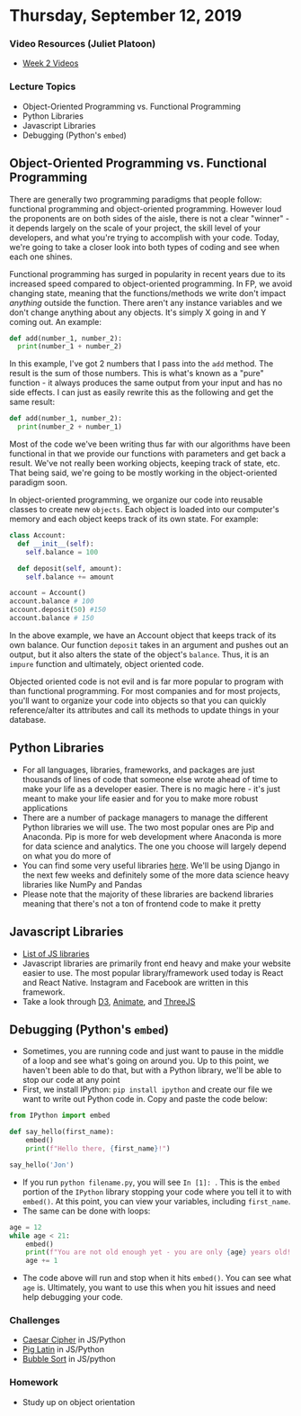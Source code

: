 Thursday, September 12, 2019
======================
### Video Resources (Juliet Platoon)
- [Week 2 Videos](https://www.youtube.com/playlist?list=PLu0CiQ7bzwEQT_GDPFAx7E7awUWCv5zMu)

### Lecture Topics
* Object-Oriented Programming vs. Functional Programming
* Python Libraries 
* Javascript Libraries
* Debugging (Python's `embed`)

## Object-Oriented Programming vs. Functional Programming
There are generally two programming paradigms that people follow: functional programming and object-oriented programming. However loud the proponents are on both sides of the aisle, there is not a clear "winner" - it depends largely on the scale of your project, the skill level of your developers, and what you're trying to accomplish with your code. Today, we're going to take a closer look into both types of coding and see when each one shines.

Functional programming has surged in popularity in recent years due to its increased speed compared to object-oriented programming. In FP, we avoid changing state, meaning that the functions/methods we write don't impact _anything_ outside the function. There aren't any instance variables and we don't change anything about any objects. It's simply X going in and Y coming out. An example:

```python
def add(number_1, number_2):
  print(number_1 + number_2)
```

In this example, I've got 2 numbers that I pass into the `add` method. The result is the sum of those numbers. This is what's known as a "pure" function - it always produces the same output from your input and has no side effects. I can just as easily rewrite this as the following and get the same result:

```python
def add(number_1, number_2):
  print(number_2 + number_1)
```

Most of the code we've been writing thus far with our algorithms have been functional in that we provide our functions with parameters and get back a result. We've not really been working objects, keeping track of state, etc. That being said, we're going to be mostly working in the object-oriented paradigm soon.

In object-oriented programming, we organize our code into reusable classes to create new `objects`. Each object is loaded into our computer's memory and each  object keeps track of its own state. For example:

```python
class Account:
  def __init__(self): 
    self.balance = 100

  def deposit(self, amount):
    self.balance += amount

account = Account()
account.balance # 100
account.deposit(50) #150
account.balance # 150 
```

In the above example, we have an Account object that keeps track of its own balance. Our function `deposit` takes in an argument and pushes out an output, but it also alters the state of the object's `balance`. Thus, it is an `impure` function and ultimately, object oriented code.

Objected oriented code is not evil and is far more popular to program with than functional programming. For most companies and for most projects, you'll want to organize your code into objects so that you can quickly reference/alter its attributes and call its methods to update things in your database.

## Python Libraries 
* For all languages, libraries, frameworks, and packages are just thousands of lines of code that someone else wrote ahead of time to make your life as a developer easier. There is no magic here - it's just meant to make your life easier and for you to make more robust applications
* There are a number of package managers to manage the different Python libraries we will use. The two most popular ones are Pip and Anaconda. Pip is more for web development where Anaconda is more for data science and analytics. The one you choose will largely depend on what you do more of
* You can find some very useful libraries [here](https://pythontips.com/2013/07/30/20-python-libraries-you-cant-live-without/). We'll be using Django in the next few weeks and definitely some of the more data science heavy libraries like NumPy and Pandas
* Please note that the majority of these libraries are backend libraries meaning that there's not a ton of frontend code to make it pretty

## Javascript Libraries
* [List of JS libraries](https://www.javascripting.com/)
* Javascript libraries are primarily front end heavy and make your website easier to use. The most popular library/framework used today is React and React Native. Instagram and Facebook are written in this framework.
* Take a look through [D3](https://d3js.org/), [Animate](https://daneden.github.io/animate.css/), and [ThreeJS](https://threejs.org/examples/)

## Debugging (Python's `embed`)
* Sometimes, you are running code and just want to pause in the middle of a loop and see what's going on around you. Up to this point, we haven't been able to do that, but with a Python library, we'll be able to stop our code at any point 
* First, we install IPython: `pip install ipython` and create our file we want to write out Python code in. Copy and paste the code below:
```python
from IPython import embed

def say_hello(first_name):
    embed()
    print(f"Hello there, {first_name}!")

say_hello('Jon')
```
* If you run `python filename.py`, you will see `In [1]: `. This is the `embed` portion of the `IPython` library stopping your code where you tell it to with `embed()`. At this point, you can view your variables, including `first_name`.
* The same can be done with loops:
```python
age = 12
while age < 21:
    embed()
    print(f"You are not old enough yet - you are only {age} years old! Come back when you are older.")
    age += 1
```
* The code above will run and stop when it hits `embed()`. You can see what `age` is. Ultimately, you want to use this when you hit issues and need help debugging your code.

### Challenges
* [Caesar Cipher](https://github.com/julietplatoon/caesar-cipher) in JS/Python
* [Pig Latin](https://github.com/julietplatoon/pig-latin) in JS/Python
* [Bubble Sort](https://github.com/julietplatoon/bubble-sort) in JS/python

### Homework
* Study up on object orientation
